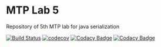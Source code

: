 <h1>MTP Lab 5</h1>
Repository of 5th MTP lab for java serialization

[![Build Status](https://travis-ci.org/Stupnitskiy/MPT_Lab5.svg?branch=master)](https://travis-ci.org/Stupnitskiy/MPT_Lab5)
[![codecov](https://codecov.io/gh/Stupnitskiy/MPT_Lab5/branch/master/graph/badge.svg)](https://codecov.io/gh/Stupnitskiy/MPT_Lab5)
[![Codacy Badge](https://api.codacy.com/project/badge/Grade/38445000cda74b399ff281b1e337dbd8)](https://www.codacy.com/app/Stupnitskiy/MPT_Lab5?utm_source=github.com&amp;utm_medium=referral&amp;utm_content=Stupnitskiy/MPT_Lab5&amp;utm_campaign=Badge_Grade)
[![Codacy Badge](https://api.codacy.com/project/badge/Coverage/f23a043f1f8e4a879fba71f291f8cf57)](https://www.codacy.com/app/daryanekryach/MTP-Lab5?utm_source=github.com&utm_medium=referral&utm_content=daryanekryach/MTP-Lab5&utm_campaign=Badge_Coverage)

